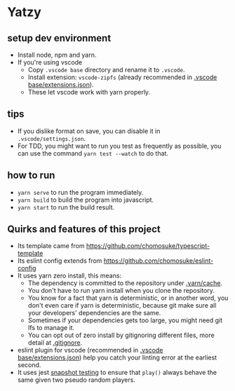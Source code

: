 # Yatzy
## setup dev environment
- Install node, npm and yarn.
- If you're using vscode
    - Copy `.vscode base` directory and rename it to `.vscode`.
    - Install extension: `vscode-zipfs` (already recommended in [.vscode base/extensions.json](.vscode%20base/extensions.json)).
    - These let vscode work with yarn properly.

## tips
- If you dislike format on save, you can disable it in `.vscode/settings.json`.
- For TDD, you might want to run you test as frequently as possible, you can use the command `yarn test --watch` to do that.

## how to run
- `yarn serve` to run the program immediately.
- `yarn build` to build the program into javascript.
- `yarn start` to run the build result.

## Quirks and features of this project
- Its template came from https://github.com/chomosuke/typescript-template
- Its eslint config extends from https://github.com/chomosuke/eslint-config
- It uses yarn zero install, this means:
    - The dependency is committed to the repository under [.yarn/cache](.yarn/cache).
    - You don't have to run yarn install when you clone the repository.
    - You know for a fact that yarn is deterministic, or in another word, you don't even care if yarn is deterministic, because git make sure all your developers' dependencies are the same.
    - Sometimes if your dependencies gets too large, you might need git lfs to manage it.
    - You can opt out of zero install by gitignoring different files, more detail at [.gitignore](.gitignore).
- eslint plugin for vscode (recommended in [.vscode base/extensions.json](.vscode%20base/extensions.json)) help you catch your linting error at the earliest second.
- It uses jest [snapshot testing](https://jestjs.io/docs/snapshot-testing) to ensure that `play()` always behave the same given two pseudo random players.
